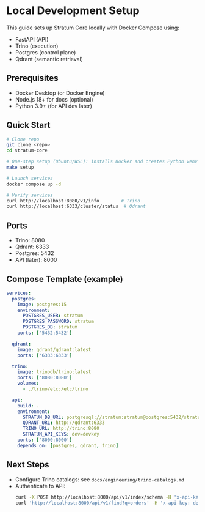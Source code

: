 # Local Development Setup

This guide sets up Stratum Core locally with Docker Compose using:
- FastAPI (API)
- Trino (execution)
- Postgres (control plane)
- Qdrant (semantic retrieval)

## Prerequisites
- Docker Desktop (or Docker Engine)
- Node.js 18+ for docs (optional)
- Python 3.9+ (for API dev later)

## Quick Start

```bash
# Clone repo
git clone <repo>
cd stratum-core

# One-step setup (Ubuntu/WSL): installs Docker and creates Python venv
make setup

# Launch services
docker compose up -d

# Verify services
curl http://localhost:8080/v1/info        # Trino
curl http://localhost:6333/cluster/status  # Qdrant
```

## Ports
- Trino: 8080
- Qdrant: 6333
- Postgres: 5432
- API (later): 8000

## Compose Template (example)
```yaml
services:
  postgres:
    image: postgres:15
    environment:
      POSTGRES_USER: stratum
      POSTGRES_PASSWORD: stratum
      POSTGRES_DB: stratum
    ports: ['5432:5432']

  qdrant:
    image: qdrant/qdrant:latest
    ports: ['6333:6333']

  trino:
    image: trinodb/trino:latest
    ports: ['8080:8080']
    volumes:
      - ./trino/etc:/etc/trino

  api:
    build: .
    environment:
      STRATUM_DB_URL: postgresql://stratum:stratum@postgres:5432/stratum
      QDRANT_URL: http://qdrant:6333
      TRINO_URL: http://trino:8080
      STRATUM_API_KEYS: dev=devkey
    ports: ['8000:8000']
    depends_on: [postgres, qdrant, trino]
```

## Next Steps
- Configure Trino catalogs: see `docs/engineering/trino-catalogs.md`
- Authenticate to API:
  ```bash
  curl -X POST http://localhost:8000/api/v1/index/schema -H 'x-api-key: devkey' -H 'content-type: application/json' -d '{"limit_tables":50}'
  curl 'http://localhost:8000/api/v1/find?q=orders' -H 'x-api-key: devkey'
  ```
